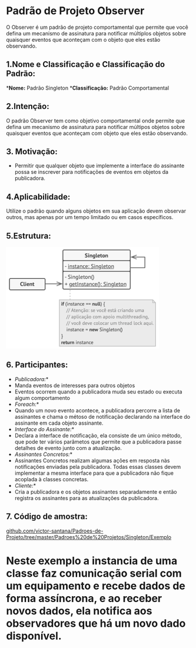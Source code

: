 # Padrão de Projeto Observer
O Observer é um padrão de projeto comportamental que permite que você defina um mecanismo de assinatura para notificar múltiplos objetos sobre quaisquer eventos que aconteçam com o objeto que eles estão observando.

## 1.Nome e Classificação e Classificação do Padrão:
***Nome:** Padrão Singleton
***Classificação:** Padrão Comportamental
## 2.Intenção:
O padrão Observer tem como objetivo comportamental onde permite que defina um mecanismo de assinatura para notificar múltipos objetos sobre quaisquer eventos que aconteçam com objeto que eles estão observando.
## 3. Motivação:
* Permitir que qualquer objeto que implemente a interface do assinante possa se inscrever para notificações de eventos em objetos da publicadora.

## 4.Aplicabilidade:
Utilize o padrão quando alguns objetos em sua aplicação devem observar outros, mas apenas por um tempo limitado ou em casos específicos.

## 5.Estrutura:

 ![](https://github.com/victor-santana/Padroes-de-Projeto/blob/master/Padroes%20de%20Projetos/Singleton/Singleton.png)

## 6. Participantes:
* _Publicadora:_*
* Manda eventos de interesses para outros objetos
* Eventos ocorrem quando a publicadora muda seu estado ou executa algum comportamento
* _Foreach:_*
* Quando um novo evento acontece, a publicadora percorre a lista de assinantes e chama o métoso de notificação declarando na interface do assinante em cada objeto assinante.
* _Interface do Assinante:_*
* Declara a interface de notificação, ela consiste de um único método, que pode ter vários parâmetos que permite que a publicadora passe detalhes de evento junto com a atualização.
* _Assinantes Concretos:_*
* Assinantes Concretos realizam algumas ações em resposta nàs notificações enviadas pela publicadora. Todas essas classes devem implementar a mesma interface para que a publicadora não fique acoplada à classes concretas.
* _Cliente:_*
* Cria a publicadora e os objetos assinantes separadamente e então registra os assinantes para as atualizações da publicadora.

## 7. Código de amostra:
 [github.com/victor-santana/Padroes-de-Projeto/tree/master/Padroes%20de%20Projetos/Singleton/Exemplo](https://github.com/victor-santana/Padroes-de-Projeto/tree/master/Padroes%20de%20Projetos/Singleton/Exemplo)
# Neste exemplo a instancia de uma classe faz comunicação serial com um equipamento e recebe dados de forma assíncrona, e ao receber novos dados, ela notifica aos observadores que há um novo dado disponível.

